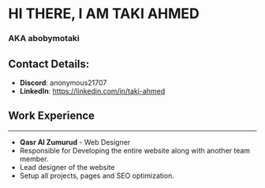# HI THERE, I AM TAKI AHMED
### AKA abobymotaki

## Contact Details:
- **Discord**: anonymous21707
- **LinkedIn**: https://linkedin.com/in/taki-ahmed

## Work Experience
---
- **Qasr Al Zumurud** - Web Designer
 - Responsible for Developing the entire website along with another team member.
 - Lead designer of the website
 - Setup all projects, pages and SEO optimization.

<!---
abobymotaki/abobymotaki is a ✨ special ✨ repository because its `README.md` (this file) appears on your GitHub profile.
You can click the Preview link to take a look at your changes.
--->
